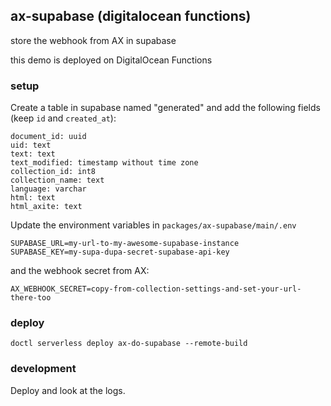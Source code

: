 ## ax-supabase (digitalocean functions)

store the webhook from AX in supabase

this demo is deployed on DigitalOcean Functions


### setup

Create a table in supabase named "generated" and add the following fields (keep `id` and `created_at`):
```
document_id: uuid
uid: text
text: text
text_modified: timestamp without time zone
collection_id: int8
collection_name: text
language: varchar
html: text
html_axite: text
```

Update the environment variables in ``packages/ax-supabase/main/.env``
```
SUPABASE_URL=my-url-to-my-awesome-supabase-instance
SUPABASE_KEY=my-supa-dupa-secret-supabase-api-key
```
and the webhook secret from AX:
```
AX_WEBHOOK_SECRET=copy-from-collection-settings-and-set-your-url-there-too
```

### deploy

```
doctl serverless deploy ax-do-supabase --remote-build
```


### development

Deploy and look at the logs.
